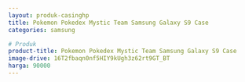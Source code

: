 ```yaml
---
layout: produk-casinghp
title: Pokemon Pokedex Mystic Team Samsung Galaxy S9 Case
categories: samsung

# Produk
product-title: Pokemon Pokedex Mystic Team Samsung Galaxy S9 Case
image-drive: 16T2fbaqn0nf5HIY9kUgh3z62rt9GT_BT
harga: 90000
---
```

